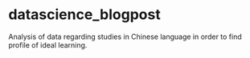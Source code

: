 # datascience_blogpost
Analysis of data regarding studies in Chinese language in order to find profile of ideal learning.
